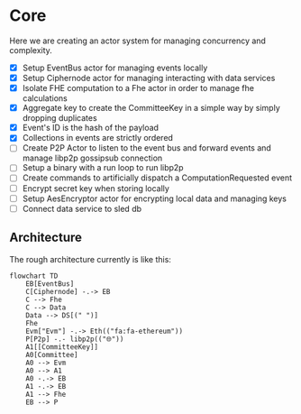 
# Core

Here we are creating an actor system for managing concurrency and complexity.

- [x] Setup EventBus actor for managing events locally
- [x] Setup Ciphernode actor for managing interacting with data services
- [x] Isolate FHE computation to a Fhe actor in order to manage fhe calculations
- [x] Aggregate key to create the CommitteeKey in a simple way by simply dropping duplicates
- [x] Event's ID is the hash of the payload
- [x] Collections in events are strictly ordered
- [ ] Create P2P Actor to listen to the event bus and forward events and manage libp2p gossipsub connection
- [ ] Setup a binary with a run loop to run libp2p
- [ ] Create commands to artificially dispatch a ComputationRequested event
- [ ] Encrypt secret key when storing locally
- [ ] Setup AesEncryptor actor for encrypting local data and managing keys
- [ ] Connect data service to sled db

## Architecture 

The rough architecture currently is like this:

```mermaid
flowchart TD
    EB[EventBus]
    C[Ciphernode] -.-> EB
    C --> Fhe
    C --> Data
    Data --> DS[(" ")]
    Fhe
    Evm["Evm"] -.-> Eth(("fa:fa-ethereum"))
    P[P2p] -.- libp2p(("🌐"))
    A1[[CommitteeKey]]
    A0[Committee]
    A0 --> Evm
    A0 --> A1
    A0 -.-> EB
    A1 -.-> EB
    A1 --> Fhe
    EB --> P

```
